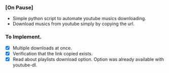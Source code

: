 ###  [On Pause]

- Simple python script to automate youtube musics downloading.
- Download musics from youtube simply by copying the url.

### To Implement.

- [X] Multiple downloads at once.
- [X] Verification that the link copied exists.
- [X] Read about playlists download option. Option was already available with youtube-dl.
